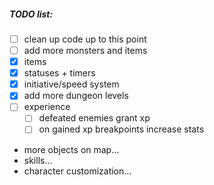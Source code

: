 ##### TODO list:
- [ ] clean up code up to this point
- [ ] add more monsters and items
- [x] items
- [x] statuses + timers
- [x] initiative/speed system
- [x] add more dungeon levels
- [ ] experience
  - [ ] defeated enemies grant xp
  - [ ] on gained xp breakpoints increase stats
- more objects on map...
- skills...
- character customization...
